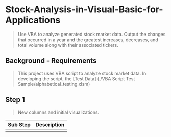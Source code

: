 # Stock-Analysis-in-Visual-Basic-for-Applications

> Use VBA to analyze generated stock market data. Output the changes that occurred in a year and the greatest increases, decreases, and total volume along with their associated tickers.

## Background - Requirements

> This project uses VBA script to analyze stock market data. In developing the script, the [Test Data] (./VBA Script Test Sample/alphabetical_testing.xlsm)




## Step 1

> New columns and initial visualizations.

| Sub Step | Description |
|--------------|---------------|
|  |  |
